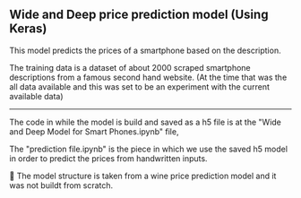 ## Wide and Deep price prediction model (Using Keras)

This model predicts the prices of a smartphone based on the description. 

The training data is a dataset of about 2000 scraped smartphone descriptions from a famous second hand website. (At the time that was the all data available and this was set to be an experiment with the current available data) 
***

The code in while the model is build and saved as a h5 file is at the "Wide and Deep Model for Smart Phones.ipynb" file,


The "prediction file.ipynb" is the piece in which we use the saved h5 model in order to predict the prices from handwritten inputs. 


&#x1F539;  The model structure is taken from a wine price prediction model and it was not buildt from scratch. 
